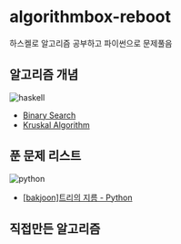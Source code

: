 # algorithmbox-reboot
하스켈로 알고리즘 공부하고 파이썬으로 문제풀음

## 알고리즘 개념
![haskell](https://img.shields.io/badge/Haskell-5D4F85?style=flat-square&logo=haskell&logoColor=white)
* [Binary Search](basic/binary_search)
* [Kruskal Algorithm](basic/graphs/kruskal)

## 푼 문제 리스트
![python](https://img.shields.io/badge/Python-3776AB?style=flat-square&logo=python&logoColor=white)
* [[bakjoon]트리의 지름 - Python](solutions/bakjoon-1967.py)

## 직접만든 알고리즘
